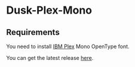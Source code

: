 # Dusk-Plex-Mono

## Requirements

You need to install [IBM Plex](https://github.com/IBM/plex) Mono OpenType font.

You can get the latest release [here](https://github.com/IBM/plex/releases/latest).

